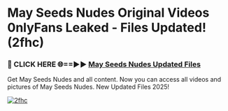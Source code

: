 # May Seeds Nudes Original Videos 0nlyFans Leaked - Files Updated! (2fhc)

<h3>🔴 CLICK HERE 🌐==►► <a href="https://tinyurl.com/yc6ubb5a" rel="nofollow">May Seeds Nudes Updated Files</a></h3>

Get May Seeds Nudes and all content. Now you can access all videos and pictures of May Seeds Nudes. New Updated Files 2025!

[![2fhc](https://i.imgur.com/7eu0CRL.gif)](https://tinyurl.com/yc6ubb5a)
